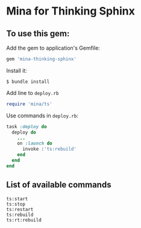 # Mina for Thinking Sphinx

## To use this gem:

Add the gem to application's Gemfile:
```ruby
gem 'mina-thinking-sphinx'
```

Install it:

    $ bundle install

Add line to `deploy.rb`
```ruby
require 'mina/ts'
```

Use commands in `deploy.rb`:
```ruby
task :deploy do
  deploy do
    ...
    on :launch do
      invoke :'ts:rebuild'
    end
  end
end
```

## List of available commands
```
ts:start
ts:stop
ts:restart
ts:rebuild
ts:rt:rebuild
```
